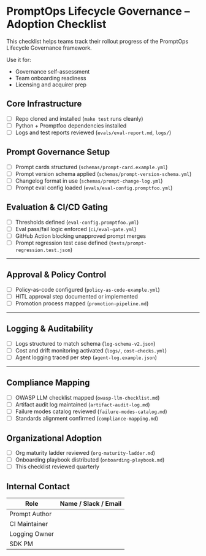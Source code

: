 # PromptOps Lifecycle Governance – Adoption Checklist

This checklist helps teams track their rollout progress of the PromptOps Lifecycle Governance framework.

Use it for:

- Governance self-assessment
- Team onboarding readiness
- Licensing and acquirer prep

## Core Infrastructure

- [ ] Repo cloned and installed (`make test` runs cleanly)
- [ ] Python + Promptfoo dependencies installed
- [ ] Logs and test reports reviewed (`evals/eval-report.md`, `logs/`)

## Prompt Governance Setup

- [ ] Prompt cards structured (`schemas/prompt-card.example.yml`)
- [ ] Prompt version schema applied (`schemas/prompt-version-schema.yml`)
- [ ] Changelog format in use (`schemas/prompt-change-log.yml`)
- [ ] Prompt eval config loaded (`evals/eval-config.promptfoo.yml`)

## Evaluation & CI/CD Gating

- [ ] Thresholds defined (`eval-config.promptfoo.yml`)
- [ ] Eval pass/fail logic enforced (`ci/eval-gate.yml`)
- [ ] GitHub Action blocking unapproved prompt merges
- [ ] Prompt regression test case defined (`tests/prompt-regression.test.json`)

---

## Approval & Policy Control

- [ ] Policy-as-code configured (`policy-as-code-example.yml`)
- [ ] HITL approval step documented or implemented
- [ ] Promotion process mapped (`promotion-pipeline.md`)

---

## Logging & Auditability

- [ ] Logs structured to match schema (`log-schema-v2.json`)
- [ ] Cost and drift monitoring activated (`logs/`, `cost-checks.yml`)
- [ ] Agent logging traced per step (`agent-log.example.json`)

---

## Compliance Mapping

- [ ] OWASP LLM checklist mapped (`owasp-llm-checklist.md`)
- [ ] Artifact audit log maintained (`artifact-audit-log.md`)
- [ ] Failure modes catalog reviewed (`failure-modes-catalog.md`)
- [ ] Standards alignment confirmed (`compliance-mapping.md`)

## Organizational Adoption

- [ ] Org maturity ladder reviewed (`org-maturity-ladder.md`)
- [ ] Onboarding playbook distributed (`onboarding-playbook.md`)
- [ ] This checklist reviewed quarterly

## Internal Contact

| Role          | Name / Slack / Email |
| ------------- | -------------------- |
| Prompt Author |                      |
| CI Maintainer |                      |
| Logging Owner |                      |
| SDK PM        |                      |
